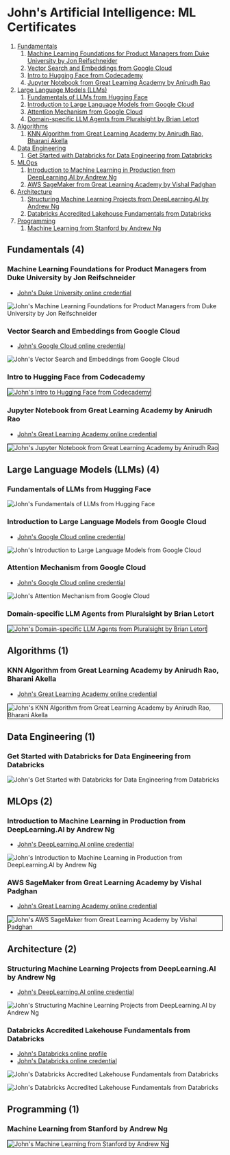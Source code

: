 # John's Artificial Intelligence: ML Certificates
1. [Fundamentals](#fundamentals-4)
    1. [Machine Learning Foundations for Product Managers from Duke University by Jon Reifschneider](#machine-learning-foundations-for-product-managers-from-duke-university-by-jon-reifschneider)
    1. [Vector Search and Embeddings from Google Cloud](#vector-search-and-embeddings-from-google-cloud)
    1. [Intro to Hugging Face from Codecademy](#intro-to-hugging-face-from-codecademy)
    1. [Jupyter Notebook from Great Learning Academy by Anirudh Rao](#jupyter-notebook-from-great-learning-academy-by-anirudh-rao)
1. [Large Language Models (LLMs)](#large-language-models-llms-4)
    1. [Fundamentals of LLMs from Hugging Face](#fundamentals-of-llms-from-hugging-face)
    1. [Introduction to Large Language Models from Google Cloud](#introduction-to-large-language-models-from-google-cloud)
    1. [Attention Mechanism from Google Cloud](#attention-mechanism-from-google-cloud)
    1. [Domain-specific LLM Agents from Pluralsight by Brian Letort](#domain-specific-llm-agents-from-pluralsight-by-brian-letort)
1. [Algorithms](#algorithms-1)
    1. [KNN Algorithm from Great Learning Academy by Anirudh Rao, Bharani Akella](#knn-algorithm-from-great-learning-academy-by-anirudh-rao-bharani-akella)
1. [Data Engineering](#data-engineering-1)
    1. [Get Started with Databricks for Data Engineering from Databricks](#get-started-with-databricks-for-data-engineering-from-databricks)
1. [MLOps](#mlops-2)
    1. [Introduction to Machine Learning in Production from DeepLearning.AI by Andrew Ng](#introduction-to-machine-learning-in-production-from-deeplearningai-by-andrew-ng)
    1. [AWS SageMaker from Great Learning Academy by Vishal Padghan](#aws-sagemaker-from-great-learning-academy-by-vishal-padghan)
1. [Architecture](#architecture-2)
    1. [Structuring Machine Learning Projects from DeepLearning.AI by Andrew Ng](#structuring-machine-learning-projects-from-deeplearningai-by-andrew-ng)
    1. [Databricks Accredited Lakehouse Fundamentals from Databricks](#databricks-accredited-lakehouse-fundamentals-from-databricks)
1. [Programming](#programming-1)
    1. [Machine Learning from Stanford by Andrew Ng](#machine-learning-from-stanford-by-andrew-ng)
## Fundamentals (4)
### Machine Learning Foundations for Product Managers from Duke University by Jon Reifschneider
* [John's Duke University online credential](https://coursera.org/verify/NCRF8YSUYLSB)

![John's Machine Learning Foundations for Product Managers from Duke University by Jon Reifschneider](cert_machine-learning_duke_machine-learning-foundations-for-product-managers_2024_01-27_cert-NCRF8YSUYLSB.png)

### Vector Search and Embeddings from Google Cloud
* [John's Google Cloud online credential](https://coursera.org/verify/LXLLVCKAXMDX)

![John's Vector Search and Embeddings from Google Cloud](cert_machine-learning_vector-search-and-embeddings_googlecloud_cert-LXLLVCKAXMDX_2024-03-14.png)

### Intro to Hugging Face from Codecademy

<img src="../cert_machine-learning_intro-to-hugging-face_codecademy_2024-03-26.png" alt="John's Intro to Hugging Face from Codecademy" style="border:1px solid #000000" />

### Jupyter Notebook from Great Learning Academy by Anirudh Rao
* [John's Great Learning Academy online credential](https://verify.mygreatlearning.com/verify/PPFKNCCJ)

<img src="../cert_machine-learning_jupyter-notebook_greatlearning_cert-PPFKNCCJ_2024-02-28.jpg" alt="John's Jupyter Notebook from Great Learning Academy by Anirudh Rao" style="border:1px solid #000000" />

## Large Language Models (LLMs) (4)
### Fundamentals of LLMs from Hugging Face

![John's Fundamentals of LLMs from Hugging Face](cert_machine-learning_llm_fundamentals-of-llms_hugging-face_2025-06-21.webp)

### Introduction to Large Language Models from Google Cloud
* [John's Google Cloud online credential](https://coursera.org/verify/QEDZTHK9UC3W)

![John's Introduction to Large Language Models from Google Cloud](cert_ai_introduction-to-large-language-models_google-cloud_cert-QEDZTHK9UC3W_2024-02-21.png)

### Attention Mechanism from Google Cloud
* [John's Google Cloud online credential](https://coursera.org/verify/DFS67KJRE8T5)

![John's Attention Mechanism from Google Cloud](cert_machine-learning_attention-mechanism_google-cloud_cert-DFS67KJRE8T5_2024-02-22.png)

### Domain-specific LLM Agents from Pluralsight by Brian Letort

<img src="../cert_machine-learning_llm_domain-specific-llm-agents_pluralsight_brian-letort_2025-06-28.png" alt="John's Domain-specific LLM Agents from Pluralsight by Brian Letort" style="border:1px solid #000000" />

## Algorithms (1)
### KNN Algorithm from Great Learning Academy by Anirudh Rao, Bharani Akella
* [John's Great Learning Academy online credential](https://verify.mygreatlearning.com/verify/QMGKZXYC)

<img src="../cert_algorithms_knn-algorithm_greatlearning_cert-QMGKZXYC_2024-03-14.jpg" alt="John's KNN Algorithm from Great Learning Academy by Anirudh Rao, Bharani Akella" style="border:1px solid #000000" />

## Data Engineering (1)
### Get Started with Databricks for Data Engineering from Databricks

![John's Get Started with Databricks for Data Engineering from Databricks](cert_databricks_get-started-with-databricks-for-data-engineering_databricks_cert-2026_3_580148_1710803114_2024-01-28.png)

## MLOps (2)
### Introduction to Machine Learning in Production from DeepLearning.AI by Andrew Ng
* [John's DeepLearning.AI online credential](https://coursera.org/verify/8AJ5NBTE5XWD)

![John's Introduction to Machine Learning in Production from DeepLearning.AI by Andrew Ng](cert_machine-learning_introduction-to-machine-learning-in-production_deeplearning-ai_cert-8AJ5NBTE5XWD_2024-02-03.png)

### AWS SageMaker from Great Learning Academy by Vishal Padghan
* [John's Great Learning Academy online credential](https://verify.mygreatlearning.com/verify/OICYKGXZ)

<img src="../cert_machine-learning_aws-sagemaker_greatlearning_cert-OICYKGXZ_2024-02-25.jpg" alt="John's AWS SageMaker from Great Learning Academy by Vishal Padghan" style="border:1px solid #000000" />

## Architecture (2)
### Structuring Machine Learning Projects from DeepLearning.AI by Andrew Ng
* [John's DeepLearning.AI online credential](https://coursera.org/verify/8AXDP5G5K95U)

![John's Structuring Machine Learning Projects from DeepLearning.AI by Andrew Ng](cert_machine-learning_deeplearning-ai_structuring-machine-learning-projects_2024-01-29_cert-8AXDP5G5K95U.png)

### Databricks Accredited Lakehouse Fundamentals from Databricks
* [John's Databricks online profile](https://credentials.databricks.com/profile/grokify)
* [John's Databricks online credential](https://credentials.databricks.com/a2736146-90aa-4679-9dda-90d465bf5537f)

![John's Databricks Accredited Lakehouse Fundamentals from Databricks](cert_databricks_datalake-fundamentals_2024-01-21_cert-a2736146-90aa-4679-9dda-90d465bf5537.png)

![John's Databricks Accredited Lakehouse Fundamentals from Databricks](cert_databricks_datalake-fundamentals_2024-01-21_cert-a2736146-90aa-4679-9dda-90d465bf5537_old.png)

## Programming (1)
### Machine Learning from Stanford by Andrew Ng

<img src="../cert_machine-learning_stanford_machine-learning_2014-09-30_cert-972303~7600383.png" alt="John's Machine Learning from Stanford by Andrew Ng" style="border:1px solid #000000" />

